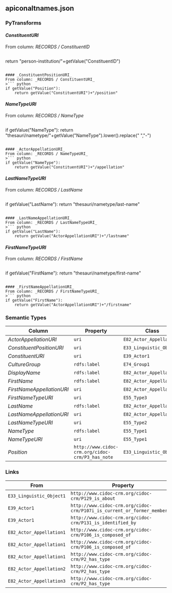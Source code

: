 ## apiconaltnames.json

### PyTransforms
#### _ConstituentURI_
From column: _RECORDS / ConstituentID_
>``` python
return "person-institution/"+getValue("ConstituentID")
```

#### _ConstituentPositionURI_
From column: _RECORDS / ConstituentURI_
>``` python
if getValue("Position"):
    return getValue("ConstituentURI")+"/position"
```

#### _NameTypeURI_
From column: _RECORDS / NameType_
>``` python
if getValue("NameType"):
    return "thesauri/nametype/"+getValue("NameType").lower().replace(" ","-")
```

#### _ActorAppellationURI_
From column: _RECORDS / NameTypeURI_
>``` python
if getValue("NameType"):
    return getValue("ConstituentURI")+"/appellation"
```

#### _LastNameTypeURI_
From column: _RECORDS / LastName_
>``` python
if getValue("LastName"):
    return "thesauri/nametype/last-name"
```

#### _LastNameAppellationURI_
From column: _RECORDS / LastNameTypeURI_
>``` python
if getValue("LastName"):
    return getValue("ActorAppellationURI")+"/lastname"
```

#### _FirstNameTypeURI_
From column: _RECORDS / FirstName_
>``` python
if getValue("FirstName"):
    return "thesauri/nametype/first-name"
```

#### _FirstNameAppellationURI_
From column: _RECORDS / FirstNameTypeURI_
>``` python
if getValue("FirstName"):
    return getValue("ActorAppellationURI")+"/firstname"
```


### Semantic Types
| Column | Property | Class |
|  ----- | -------- | ----- |
| _ActorAppellationURI_ | `uri` | `E82_Actor_Appellation1`|
| _ConstituentPositionURI_ | `uri` | `E33_Linguistic_Object1`|
| _ConstituentURI_ | `uri` | `E39_Actor1`|
| _CultureGroup_ | `rdfs:label` | `E74_Group1`|
| _DisplayName_ | `rdfs:label` | `E82_Actor_Appellation1`|
| _FirstName_ | `rdfs:label` | `E82_Actor_Appellation3`|
| _FirstNameAppellationURI_ | `uri` | `E82_Actor_Appellation3`|
| _FirstNameTypeURI_ | `uri` | `E55_Type3`|
| _LastName_ | `rdfs:label` | `E82_Actor_Appellation2`|
| _LastNameAppellationURI_ | `uri` | `E82_Actor_Appellation2`|
| _LastNameTypeURI_ | `uri` | `E55_Type2`|
| _NameType_ | `rdfs:label` | `E55_Type1`|
| _NameTypeURI_ | `uri` | `E55_Type1`|
| _Position_ | `http://www.cidoc-crm.org/cidoc-crm/P3_has_note` | `E33_Linguistic_Object1`|


### Links
| From | Property | To |
|  --- | -------- | ---|
| `E33_Linguistic_Object1` | `http://www.cidoc-crm.org/cidoc-crm/P129_is_about` | `E39_Actor1`|
| `E39_Actor1` | `http://www.cidoc-crm.org/cidoc-crm/P107i_is_current_or_former_member_of` | `E74_Group1`|
| `E39_Actor1` | `http://www.cidoc-crm.org/cidoc-crm/P131_is_identified_by` | `E82_Actor_Appellation1`|
| `E82_Actor_Appellation1` | `http://www.cidoc-crm.org/cidoc-crm/P106_is_composed_of` | `E82_Actor_Appellation2`|
| `E82_Actor_Appellation1` | `http://www.cidoc-crm.org/cidoc-crm/P106_is_composed_of` | `E82_Actor_Appellation3`|
| `E82_Actor_Appellation1` | `http://www.cidoc-crm.org/cidoc-crm/P2_has_type` | `E55_Type1`|
| `E82_Actor_Appellation2` | `http://www.cidoc-crm.org/cidoc-crm/P2_has_type` | `E55_Type2`|
| `E82_Actor_Appellation3` | `http://www.cidoc-crm.org/cidoc-crm/P2_has_type` | `E55_Type3`|

